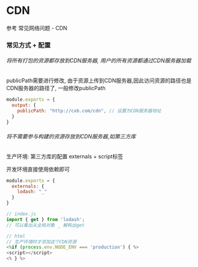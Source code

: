 # CDN
参考 常见网络问题 - CDN

### 常见方式 + 配置

###### 将所有打包的资源都存放到CDN服务器, 用户的所有资源都通过CDN服务器加载
publicPath需要进行修改, 由于资源上传到CDN服务器,因此访问资源的路径也是CDN服务器的路径了, 一般修改publicPath
```js
module.exports = {
  output: {
    publicPath: "http://cxb.com/cdn", // 设置为CDN服务器地址
  }
}
```
###### 将不需要参与构建的资源存放到CDN服务器,如第三方库
生产环境: 第三方库的配置 externals + script标签

开发环境直接使用依赖即可
```js
module.exports = {
  externals: {
    lodash: "_"
  }
}

// index.js
import { get } from 'lodash';
// 可以看出从全局对象 _ 解构出get

// html 
// 生产环境时才添加这个CDN资源
<%if (process.env.NODE_ENV === 'production') { %>
<script></script>
<% } %>
```